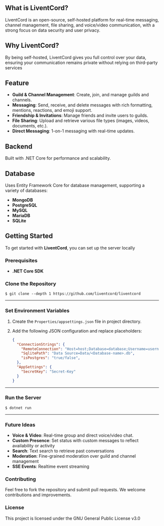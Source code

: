 ## What is LiventCord?
LiventCord is an open-source, self-hosted platform for real-time messaging, channel management, file sharing, and voice/video communication, with a strong focus on data security and user privacy.

## Why LiventCord?
By being self-hosted, LiventCord gives you full control over your data, ensuring your communication remains private without relying on third-party services

## Feature

- **Guild & Channel Management**: Create, join, and manage guilds and channels.
- **Messaging**: Send, receive, and delete messages with rich formatting, mentions, reactions, and emoji support.
- **Friendship & Invitations**: Manage friends and invite users to guilds.
- **File Sharing**: Upload and retrieve various file types (images, videos, documents, etc.).
- **Direct Messaging**: 1-on-1 messaging with real-time updates.
  

## Backend 
Built with .NET Core for performance and scalability.

## Database 
Uses Entity Framework Core for database management, supporting a variety of databases:

- **MongoDB**
- **PostgreSQL**
- **MySQL**
- **MariaDB**
- **SQLite**


## Getting Started

To get started with **LiventCord**, you can set up the server locally

### Prerequisites

- **.NET Core SDK**

### Clone the Repository

    $ git clone --depth 1 https://github.com/liventcord/liventcord
---
### Set Environment Variables

1. Create the `Properties/appsettings.json` file in project directory.
2. Add the following JSON configuration and replace placeholders:

    ```json
    {
      "ConnectionStrings": {
        "RemoteConnection": "Host=host;Database=database;Username=username;Password=password;Port=port;SSL Mode=sslmode",
        "SqlitePath": "Data Source=Data/<Database-name>.db",
        "isPostgres": "true/false",
      },
      "AppSettings": {
        "SecretKey": "Secret-Key"
      }
    }
    ```
---
### Run the Server

    $ dotnet run

---

### Future Ideas
- **Voice & Video**: Real-time group and direct voice/video chat.
- **Custom Presence**: Set status with custom messages to reflect availability or activity
- **Search**: Text search to retrieve past conversations
-  **Moderation**: Fine-grained moderation over guild and channel management
-  **SSE Events**: Realtime event streaming

  
### Contributing

Feel free to fork the repository and submit pull requests. We welcome contributions and improvements.

### License

This project is licensed under the GNU General Public License v3.0
